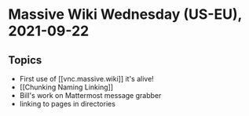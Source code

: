# Massive Wiki Wednesday (US-EU), 2021-09-22

## Topics

- First use of [[vnc.massive.wiki]]  it's alive!
- [[Chunking Naming Linking]]
- Bill's work on Mattermost message grabber
- linking to pages in directories

